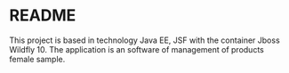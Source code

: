 # README #

This project is based in technology Java EE, JSF with the container Jboss Wildfly 10. The application is an software of management of products female sample.
